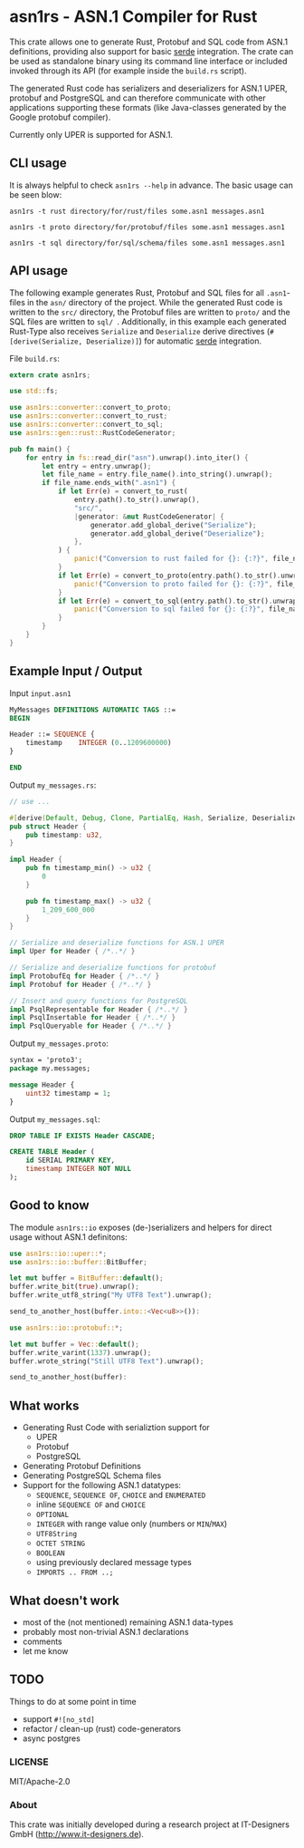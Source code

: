 # asn1rs - ASN.1 Compiler for Rust

This crate allows one to generate Rust, Protobuf and SQL code from ASN.1 definitions, providing also support for basic [serde](https://crates.io/crates/serde) integration.
The crate can be used as standalone binary using its command line interface or included invoked through its API
(for example inside the ```build.rs``` script).

The generated Rust code has serializers and deserializers for ASN.1 UPER, protobuf and PostgreSQL and can therefore communicate with other applications supporting these formats (like Java-classes generated by the Google protobuf compiler).

Currently only UPER is supported for ASN.1. 

## CLI usage

It is always helpful to check ```asn1rs --help``` in advance.
The basic usage can be seen blow:

```
asn1rs -t rust directory/for/rust/files some.asn1 messages.asn1
```

```
asn1rs -t proto directory/for/protobuf/files some.asn1 messages.asn1
```

```
asn1rs -t sql directory/for/sql/schema/files some.asn1 messages.asn1
```

## API usage

The following example generates Rust, Protobuf and SQL files for all ```.asn1```-files in the ```asn/``` directory of the project.
While the generated Rust code is written to the ```src/``` directory, the Protobuf files are written to ```proto/``` and the SQL files are written to ```sql/ ```.
Additionally, in this example each generated Rust-Type also receives ```Serialize``` and ```Deserialize``` derive directives (```#[derive(Serialize, Deserialize)]```) for automatic [serde](https://crates.io/crates/serde) integration.

File ```build.rs```:

```rust
extern crate asn1rs;

use std::fs;

use asn1rs::converter::convert_to_proto;
use asn1rs::converter::convert_to_rust;
use asn1rs::converter::convert_to_sql;
use asn1rs::gen::rust::RustCodeGenerator;

pub fn main() {
    for entry in fs::read_dir("asn").unwrap().into_iter() {
        let entry = entry.unwrap();
        let file_name = entry.file_name().into_string().unwrap();
        if file_name.ends_with(".asn1") {
            if let Err(e) = convert_to_rust(
                entry.path().to_str().unwrap(),
                "src/",
                |generator: &mut RustCodeGenerator| {
                    generator.add_global_derive("Serialize");
                    generator.add_global_derive("Deserialize");
                },
            ) {
                panic!("Conversion to rust failed for {}: {:?}", file_name, e);
            }
            if let Err(e) = convert_to_proto(entry.path().to_str().unwrap(), "proto/") {
                panic!("Conversion to proto failed for {}: {:?}", file_name, e);
            }
            if let Err(e) = convert_to_sql(entry.path().to_str().unwrap(), "sql/") {
                panic!("Conversion to sql failed for {}: {:?}", file_name, e);
            }
        }
    }
}
```

## Example Input / Output

Input ```input.asn1```

```asn
MyMessages DEFINITIONS AUTOMATIC TAGS ::=
BEGIN

Header ::= SEQUENCE {
    timestamp    INTEGER (0..1209600000)
}

END
```

Output ```my_messages.rs```:

```rust
// use ...

#[derive(Default, Debug, Clone, PartialEq, Hash, Serialize, Deserialize)]
pub struct Header {
    pub timestamp: u32,
}

impl Header {
    pub fn timestamp_min() -> u32 {
        0
    }

    pub fn timestamp_max() -> u32 {
        1_209_600_000
    }
}

// Serialize and deserialize functions for ASN.1 UPER
impl Uper for Header { /*..*/ }

// Serialize and deserialize functions for protobuf
impl ProtobufEq for Header { /*..*/ }
impl Protobuf for Header { /*..*/ }

// Insert and query functions for PostgreSQL
impl PsqlRepresentable for Header { /*..*/ }
impl PsqlInsertable for Header { /*..*/ }
impl PsqlQueryable for Header { /*..*/ }
```

Output ```my_messages.proto```:

```proto
syntax = 'proto3';
package my.messages;

message Header {
    uint32 timestamp = 1;
}
```

Output ```my_messages.sql```:

```sql
DROP TABLE IF EXISTS Header CASCADE;

CREATE TABLE Header (
    id SERIAL PRIMARY KEY,
    timestamp INTEGER NOT NULL
);
```


## Good to know
The module ```asn1rs::io``` exposes (de-)serializers and helpers for direct usage without ASN.1 definitons:
```rust
use asn1rs::io::uper::*;
use asn1rs::io::buffer::BitBuffer;

let mut buffer = BitBuffer::default();
buffer.write_bit(true).unwrap();
buffer.write_utf8_string("My UTF8 Text").unwrap();

send_to_another_host(buffer.into::<Vec<u8>>()):
```
```rust
use asn1rs::io::protobuf::*;

let mut buffer = Vec::default();
buffer.write_varint(1337).unwrap();
buffer.wrote_string("Still UTF8 Text").unwrap();

send_to_another_host(buffer):
``` 

## What works
 - Generating Rust Code with serializtion support for
   - UPER
   - Protobuf
   - PostgreSQL
 - Generating Protobuf Definitions
 - Generating PostgreSQL Schema files
 - Support for the following ASN.1 datatypes:
   - ```SEQUENCE```, ```SEQUENCE OF```, ```CHOICE``` and ```ENUMERATED```
   - inline ```SEQUENCE OF``` and ```CHOICE``` 
   - ```OPTIONAL```
   - ```INTEGER``` with range value only (numbers or ```MIN```/```MAX```)
   - ```UTF8String```
   - ```OCTET STRING``` 
   - ```BOOLEAN```
   - using previously declared message types
   - ```IMPORTS .. FROM ..;```  
   

## What doesn't work
 - most of the (not mentioned) remaining ASN.1 data-types
 - probably most non-trivial ASN.1 declarations
 - comments
 - let me know

## TODO
Things to do at some point in time
  - support ```#![no_std]```
  - refactor / clean-up (rust) code-generators
  - async postgres


### LICENSE

MIT/Apache-2.0

### About
This crate was initially developed during a research project at IT-Designers GmbH (http://www.it-designers.de).
